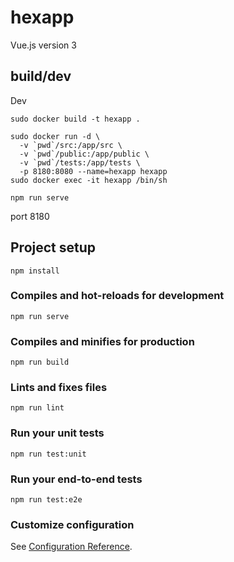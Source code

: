 # hexapp

Vue.js
version 3

## build/dev

Dev
```
sudo docker build -t hexapp .
```
```
sudo docker run -d \
  -v `pwd`/src:/app/src \
  -v `pwd`/public:/app/public \
  -v `pwd`/tests:/app/tests \
  -p 8180:8080 --name=hexapp hexapp
sudo docker exec -it hexapp /bin/sh
```
```
npm run serve
```
port 8180

## Project setup
```
npm install
```

### Compiles and hot-reloads for development
```
npm run serve
```

### Compiles and minifies for production
```
npm run build
```

### Lints and fixes files
```
npm run lint
```

### Run your unit tests
```
npm run test:unit
```

### Run your end-to-end tests
```
npm run test:e2e
```

### Customize configuration
See [Configuration Reference](https://cli.vuejs.org/config/).
